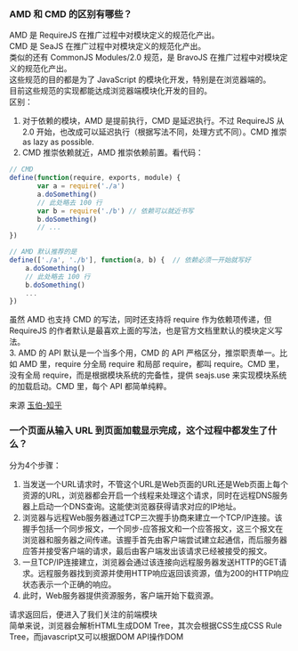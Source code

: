### AMD 和 CMD 的区别有哪些？
AMD 是 RequireJS 在推广过程中对模块定义的规范化产出。  
CMD 是 SeaJS 在推广过程中对模块定义的规范化产出。  
类似的还有 CommonJS Modules/2.0 规范，是 BravoJS 在推广过程中对模块定义的规范化产出。  
这些规范的目的都是为了 JavaScript 的模块化开发，特别是在浏览器端的。  
目前这些规范的实现都能达成浏览器端模块化开发的目的。  
区别：  
1. 对于依赖的模块，AMD 是提前执行，CMD 是延迟执行。不过 RequireJS 从 2.0 开始，也改成可以延迟执行（根据写法不同，处理方式不同）。CMD 推崇 as lazy as possible.  
2. CMD 推崇依赖就近，AMD 推崇依赖前置。看代码：  
```js
// CMD
define(function(require, exports, module) {
       var a = require('./a')   
       a.doSomething()   
       // 此处略去 100 行   
       var b = require('./b') // 依赖可以就近书写   
       b.doSomething()   
       // ... 
})

// AMD 默认推荐的是
define(['./a', './b'], function(a, b) {  // 依赖必须一开始就写好    
    a.doSomething()    
    // 此处略去 100 行    
    b.doSomething()    
    ...
})
```
虽然 AMD 也支持 CMD 的写法，同时还支持将 require 作为依赖项传递，但 RequireJS 的作者默认是最喜欢上面的写法，也是官方文档里默认的模块定义写法。  
3. AMD 的 API 默认是一个当多个用，CMD 的 API 严格区分，推崇职责单一。比如 AMD 里，require 分全局 require 和局部 require，都叫 require。CMD 里，没有全局 require，而是根据模块系统的完备性，提供 seajs.use 来实现模块系统的加载启动。CMD 里，每个 API 都简单纯粹。  

来源 [玉伯-知乎](https://www.zhihu.com/question/20351507/answer/14859415)

### 一个页面从输入 URL 到页面加载显示完成，这个过程中都发生了什么？
分为4个步骤：  
1. 当发送一个URL请求时，不管这个URL是Web页面的URL还是Web页面上每个资源的URL，浏览器都会开启一个线程来处理这个请求，同时在远程DNS服务器上启动一个DNS查询。这能使浏览器获得请求对应的IP地址。
2. 浏览器与远程Web服务器通过TCP三次握手协商来建立一个TCP/IP连接。该握手包括一个同步报文，一个同步-应答报文和一个应答报文，这三个报文在 浏览器和服务器之间传递。该握手首先由客户端尝试建立起通信，而后服务器应答并接受客户端的请求，最后由客户端发出该请求已经被接受的报文。
3. 一旦TCP/IP连接建立，浏览器会通过该连接向远程服务器发送HTTP的GET请求。远程服务器找到资源并使用HTTP响应返回该资源，值为200的HTTP响应状态表示一个正确的响应。
4. 此时，Web服务器提供资源服务，客户端开始下载资源。
    
请求返回后，便进入了我们关注的前端模块  
简单来说，浏览器会解析HTML生成DOM Tree，其次会根据CSS生成CSS Rule Tree，而javascript又可以根据DOM API操作DOM

